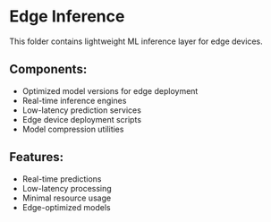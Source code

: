# Edge Inference

This folder contains lightweight ML inference layer for edge devices.

## Components:
- Optimized model versions for edge deployment
- Real-time inference engines
- Low-latency prediction services
- Edge device deployment scripts
- Model compression utilities

## Features:
- Real-time predictions
- Low-latency processing
- Minimal resource usage
- Edge-optimized models

